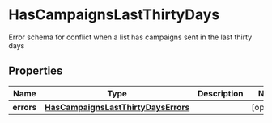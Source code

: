 

# HasCampaignsLastThirtyDays

Error schema for conflict when a list has campaigns sent in the last thirty days

## Properties

| Name | Type | Description | Notes |
|------------ | ------------- | ------------- | -------------|
|**errors** | [**HasCampaignsLastThirtyDaysErrors**](HasCampaignsLastThirtyDaysErrors.md) |  |  [optional] |



